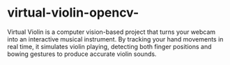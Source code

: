 # virtual-violin-opencv-
Virtual Violin is a computer vision-based project that turns your webcam into an interactive musical instrument. By tracking your hand movements in real time, it simulates violin playing, detecting both finger positions and bowing gestures to produce accurate violin sounds. 
